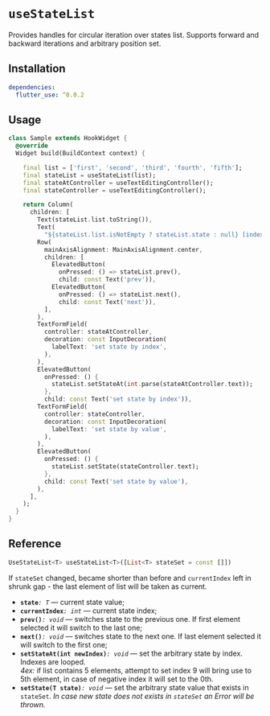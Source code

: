 # `useStateList`

Provides handles for circular iteration over states list.
Supports forward and backward iterations and arbitrary position set.

## Installation

```yaml
dependencies:
  flutter_use: ^0.0.2
```

## Usage

```dart
class Sample extends HookWidget {
  @override
  Widget build(BuildContext context) {

    final list = ['first', 'second', 'third', 'fourth', 'fifth'];
    final stateList = useStateList(list);
    final stateAtController = useTextEditingController();
    final stateController = useTextEditingController();

    return Column(
      children: [
        Text(stateList.list.toString()),
        Text(
          "${stateList.list.isNotEmpty ? stateList.state : null} [index: ${stateList.currentIndex}]"),
        Row(
          mainAxisAlignment: MainAxisAlignment.center,
          children: [
            ElevatedButton(
              onPressed: () => stateList.prev(),
              child: const Text('prev')),
            ElevatedButton(
              onPressed: () => stateList.next(),
              child: const Text('next')),
          ],
        ),
        TextFormField(
          controller: stateAtController,
          decoration: const InputDecoration(
            labelText: 'set state by index',
          ),
        ),
        ElevatedButton(
          onPressed: () {
            stateList.setStateAt(int.parse(stateAtController.text));
          },
          child: const Text('set state by index')),
        TextFormField(
          controller: stateController,
          decoration: const InputDecoration(
            labelText: 'set state by value',
          ),
        ),
        ElevatedButton(
          onPressed: () {
            stateList.setState(stateController.text);
          },
          child: const Text('set state by value'),
        ),
      ],
    );
  }
}
```
## Reference

```dart
UseStateList<T> useStateList<T>([List<T> stateSet = const []])
```

If `stateSet` changed, became shorter than before and `currentIndex` left in shrunk gap - the last element of list will be taken as current.

- **`state`**_`: T`_ &mdash; current state value;
- **`currentIndex`**_`: int`_ &mdash; current state index;
- **`prev()`**_`: void`_ &mdash; switches state to the previous one. If first element selected it will switch to the last one;
- **`next()`**_`: void`_ &mdash; switches state to the next one. If last element selected it will switch to the first one;
- **`setStateAt(int newIndex)`**_`: void`_ &mdash; set the arbitrary state by index. Indexes are looped.  
_4ex:_ if list contains 5 elements, attempt to set index 9 will bring use to 5th element, in case of negative index it will set to the 0th.
- **`setState(T state)`**_`: void`_ &mdash; set the arbitrary state value that exists in `stateSet`. _In case new state does not exists in `stateSet` an Error will be thrown._